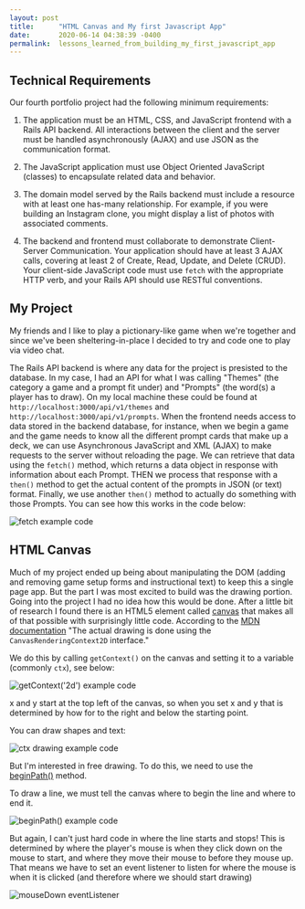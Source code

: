 ```yaml
---
layout: post
title:      "HTML Canvas and My first Javascript App"
date:       2020-06-14 04:38:39 -0400
permalink:  lessons_learned_from_building_my_first_javascript_app
---
```



## Technical Requirements

Our fourth portfolio project had the following minimum requirements:

1. The application must be an HTML, CSS, and JavaScript frontend with a Rails API backend. All interactions between the client and the server must be handled asynchronously (AJAX) and use JSON as the communication format.

2. The JavaScript application must use Object Oriented JavaScript (classes) to encapsulate related data and behavior.

3. The domain model served by the Rails backend must include a resource with at least one has-many relationship. For example, if you were building an Instagram clone, you might display a list of photos with associated comments.

4. The backend and frontend must collaborate to demonstrate Client-Server Communication. Your application should have at least 3 AJAX calls, covering at least 2 of Create, Read, Update, and Delete (CRUD). Your client-side JavaScript code must use `fetch` with the appropriate HTTP verb, and your Rails API should use RESTful conventions.

## My Project

My friends and I like to play a pictionary-like game when we're together and since we've been sheltering-in-place I decided to try and code one to play via video chat. 

The Rails API backend is where any data for the project is presisted to the database. In my case, I had an API for what I was calling "Themes" (the category a game and a prompt fit under) and "Prompts" (the word(s) a player has to draw). On my local machine these could be found at `http://localhost:3000/api/v1/themes` and `http://localhost:3000/api/v1/prompts`. When the frontend needs access to data stored in the backend database, for instance, when we begin a game and the game needs to know all the different prompt cards that make up a deck, we can use Asynchronous JavaScript and XML (AJAX) to make requests to the server without reloading the page. We can retrieve that data using the `fetch()` method, which returns a data object in response with information about each Prompt. THEN we process that response with a `then()` method to get the actual content of the prompts in JSON (or text) format. Finally, we use another `then()` method to actually do something with those Prompts. You can see how this works in the code below:

![fetch example code](https://i.imgur.com/ux0SWiZ.png)

## HTML Canvas

Much of my project ended up being about manipulating the DOM (adding and removing game setup forms and instructional text) to keep this a single page app. But the part I was most excited to build was the drawing portion. Going into the project I had no idea how this would be done. After a little bit of research I found there is an HTML5 element called [canvas](https://developer.mozilla.org/en-US/docs/Web/API/Canvas_API) that makes all of that possible with surprisingly little code. According to the [MDN documentation](https://developer.mozilla.org/en-US/docs/Web/API/Canvas_API) "The actual drawing is done using the `CanvasRenderingContext2D` interface."

We do this by calling `getContext()` on the canvas and setting it to a variable (commonly `ctx`), see below:

![getContext('2d') example code](https://i.imgur.com/R4fKc3p.png)

x and y start at the top left of the canvas, so when you set x and y that is determined by how for to the right and below the starting point.

You can draw shapes and text:

![ctx drawing example code](https://i.imgur.com/UZV7WCv.png)

But I'm interested in free drawing. To do this, we need to use the [beginPath()](https://developer.mozilla.org/en-US/docs/Web/API/CanvasRenderingContext2D/beginPath) method.

To draw a line, we must tell the canvas where to begin the line and where to end it.

![beginPath() example code](https://i.imgur.com/Jas2aQY.png)

But again, I can't just hard code in where the line starts and stops! This is determined by where the player's mouse is when they click down on the mouse to start, and where they move their mouse to before they mouse up. That means we have to set an event listener to listen for where the mouse is when it is clicked (and therefore where we should start drawing)

![mouseDown eventListener](https://i.imgur.com/82mpkAz.png)
